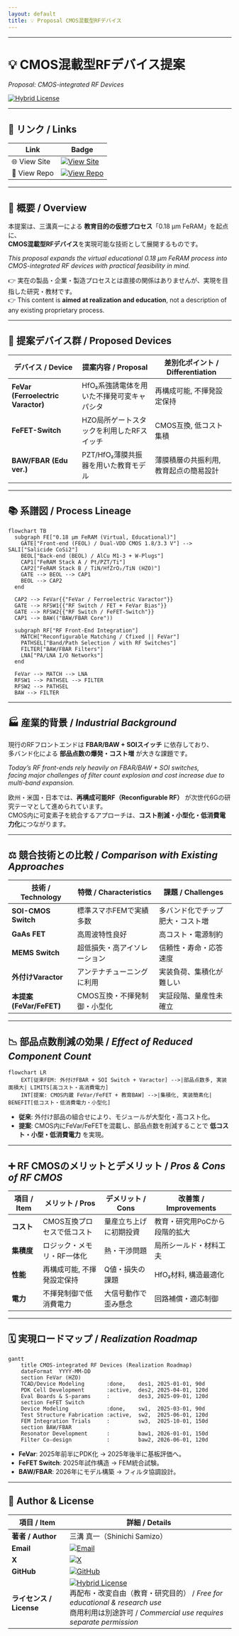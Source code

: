 ```yaml
---
layout: default
title: 💡 Proposal CMOS混載型RFデバイス
---
```


---

# 💡 CMOS混載型RFデバイス提案  
*Proposal: CMOS-integrated RF Devices*

[![Hybrid License](https://img.shields.io/badge/license-Hybrid-blueviolet)](../../../#-ライセンス--license)

---

## 🔗 リンク / Links  

| Link | Badge |
|---|---|
| 🌐 View Site | [![View Site](https://img.shields.io/badge/View-Site-brightgreen?style=for-the-badge&logo=githubpages)](https://samizo-aitl.github.io/Edusemi-Plus/applied-devices/rf-devices/proposal) |
| 📂 View Repo | [![View Repo](https://img.shields.io/badge/View-Repo-blue?style=for-the-badge&logo=github)](https://github.com/Samizo-AITL/Edusemi-Plus/tree/main/applied-devices/rf-devices/) |

---

## 📘 概要 / Overview  

本提案は、三溝真一による **教育目的の仮想プロセス**「0.18 µm FeRAM」を起点に、  
**CMOS混載型RFデバイス**を実現可能な技術として展開するものです。  

*This proposal expands the virtual educational 0.18 µm FeRAM process into CMOS-integrated RF devices with practical feasibility in mind.*  

👉 実在の製品・企業・製造プロセスとは直接の関係はありませんが、実現を目指した研究・教材です。  
👉 This content is **aimed at realization and education**, not a description of any existing proprietary process.  

---

## 🔄 提案デバイス群 / Proposed Devices  

| デバイス / Device | 提案内容 / Proposal | 差別化ポイント / Differentiation |
|---|---|---|
| **FeVar (Ferroelectric Varactor)** | HfO₂系強誘電体を用いた不揮発可変キャパシタ | 再構成可能, 不揮発設定保持 |
| **FeFET-Switch** | HZO局所ゲートスタックを利用したRFスイッチ | CMOS互換, 低コスト集積 |
| **BAW/FBAR (Edu ver.)** | PZT/HfO₂薄膜共振器を用いた教育モデル | 薄膜積層の共振利用, 教育起点の簡易設計 |

---

## 📚 系譜図 / Process Lineage  

```mermaid
flowchart TB
  subgraph FE["0.18 µm FeRAM (Virtual, Educational)"]
    GATE["Front-end (FEOL) / Dual-VDD CMOS 1.8/3.3 V"] --> SALI["Salicide CoSi2"]
    BEOL["Back-end (BEOL) / AlCu M1-3 + W-Plugs"]
    CAP1["FeRAM Stack A / Pt/PZT/Ti"]
    CAP2["FeRAM Stack B / TiN/HfZrO₂/TiN (HZO)"]
    GATE --> BEOL --> CAP1
    BEOL --> CAP2
  end

  CAP2 --> FeVar{{"FeVar / Ferroelectric Varactor"}}
  GATE --> RFSW1{{"RF Switch / FET + FeVar Bias"}}
  GATE --> RFSW2{{"RF Switch / FeFET-Switch"}}
  CAP1 --> BAW(("BAW/FBAR Core"))

  subgraph RF["RF Front-End Integration"]
    MATCH["Reconfigurable Matching / Cfixed || FeVar"]
    PATHSEL["Band/Path Selection / with RF Switches"]
    FILTER["BAW/FBAR Filters"]
    LNA["PA/LNA I/O Networks"]
  end

  FeVar --> MATCH --> LNA
  RFSW1 --> PATHSEL --> FILTER
  RFSW2 --> PATHSEL
  BAW --> FILTER
```

---

## 🏭 産業的背景 / *Industrial Background*  

現行のRFフロントエンドは **FBAR/BAW + SOIスイッチ** に依存しており、  
多バンド化による **部品点数の爆発・コスト増** が大きな課題です。  

*Today’s RF front-ends rely heavily on FBAR/BAW + SOI switches,  
facing major challenges of filter count explosion and cost increase due to multi-band expansion.*  

欧州・米国・日本では、**再構成可能RF（Reconfigurable RF）** が次世代6Gの研究テーマとして進められています。  
CMOS内に可変素子を統合するアプローチは、**コスト削減・小型化・低消費電力化**につながります。  

---

## ⚖️ 競合技術との比較 / *Comparison with Existing Approaches*  

| 技術 / Technology | 特徴 / Characteristics | 課題 / Challenges |
|---|---|---|
| **SOI-CMOS Switch** | 標準スマホFEMで実績多数 | 多バンド化でチップ肥大・コスト増 |
| **GaAs FET** | 高周波特性良好 | 高コスト・電源制約 |
| **MEMS Switch** | 超低損失・高アイソレーション | 信頼性・寿命・応答速度 |
| **外付けVaractor** | アンテナチューニングに利用 | 実装負荷、集積化が難しい |
| **本提案 (FeVar/FeFET)** | CMOS互換・不揮発制御・小型化 | 実証段階、量産性未確立 |

---

## 📉 部品点数削減の効果 / *Effect of Reduced Component Count*  

```mermaid
flowchart LR
    EXT[従来FEM: 外付けFBAR + SOI Switch + Varactor] -->|部品点数多, 実装面積大| LIMITS[高コスト・高消費電力]
    INT[提案: CMOS内蔵 FeVar/FeFET + 教育BAW] -->|集積化, 実装簡素化| BENEFIT[低コスト・低消費電力・小型化]
```

- **従来**: 外付け部品の組合せにより、モジュールが大型化・高コスト化。  
- **提案**: CMOS内にFeVar/FeFETを混載し、部品点数を削減することで **低コスト・小型・低消費電力** を実現。  

---

## ➕ RF CMOSのメリットとデメリット / *Pros & Cons of RF CMOS*  

| 項目 / Item | メリット / Pros | デメリット / Cons | 改善策 / Improvements |
|---|---|---|---|
| **コスト** | CMOS互換プロセスで低コスト | 量産立ち上げに初期投資 | 教育・研究用PoCから段階的拡大 |
| **集積度** | ロジック・メモリ・RF一体化 | 熱・干渉問題 | 局所シールド・材料工夫 |
| **性能** | 再構成可能, 不揮発設定保持 | Q値・損失の課題 | HfO₂材料, 構造最適化 |
| **電力** | 不揮発制御で低消費電力 | 大信号動作で歪み懸念 | 回路補償・適応制御 |

---

## 🗓️ 実現ロードマップ / *Realization Roadmap*  

```mermaid
gantt
    title CMOS-integrated RF Devices (Realization Roadmap)
    dateFormat  YYYY-MM-DD
    section FeVar (HZO)
    TCAD/Device Modeling       :done,    des1, 2025-01-01, 90d
    PDK Cell Development       :active,  des2, 2025-04-01, 120d
    Eval Boards & S-params     :         des3, 2025-09-01, 120d
    section FeFET Switch
    Device Modeling            :done,    sw1,  2025-03-01, 90d
    Test Structure Fabrication :active,  sw2,  2025-06-01, 120d
    FEM Integration Trials     :         sw3,  2025-10-01, 150d
    section BAW/FBAR
    Resonator Development      :         baw1, 2026-01-01, 150d
    Filter Co-design           :         baw2, 2026-06-01, 120d
```

- **FeVar**: 2025年前半にPDK化 → 2025年後半に基板評価へ。  
- **FeFET Switch**: 2025年試作構造 → FEM統合試験。  
- **BAW/FBAR**: 2026年にモデル構築 → フィルタ協調設計。  

---

## 👤 Author & License  

| 項目 / Item | 詳細 / Details |
|---|---|
| **著者 / Author** | 三溝 真一（Shinichi Samizo） |
| **Email** | [![Email](https://img.shields.io/badge/Email-shin3t72%40gmail.com-red?style=for-the-badge&logo=gmail)](mailto:shin3t72@gmail.com) |
| **X** | [![X](https://img.shields.io/badge/X-@shin3t72-black?style=for-the-badge&logo=x)](https://x.com/shin3t72) |
| **GitHub** | [![GitHub](https://img.shields.io/badge/GitHub-Samizo--AITL-blue?style=for-the-badge&logo=github)](https://github.com/Samizo-AITL) |
| **ライセンス / License** | [![Hybrid License](https://img.shields.io/badge/license-Hybrid-blueviolet?style=for-the-badge)](../../../#-ライセンス--license) <br> 再配布・改変自由（教育・研究目的） / *Free for educational & research use* <br> 商用利用は別途許可 / *Commercial use requires separate permission* |
